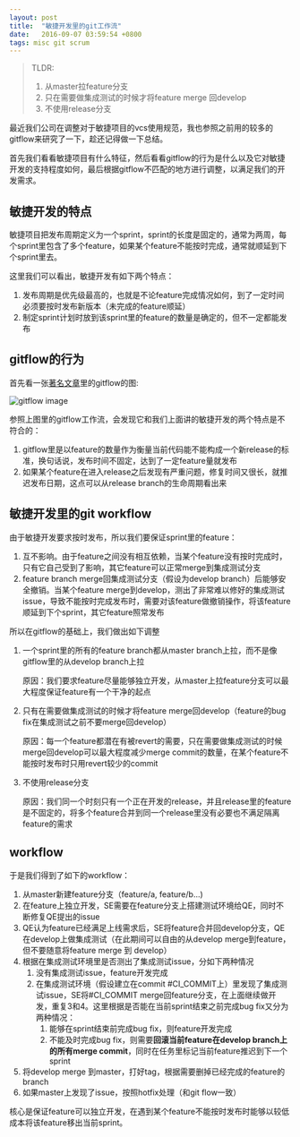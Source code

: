```yaml
---
layout: post
title:  "敏捷开发里的git工作流"
date:   2016-09-07 03:59:54 +0800
tags: misc git scrum
---
```


> TLDR:
> 1. 从master拉feature分支
> 2. 只在需要做集成测试的时候才将feature merge 回develop
> 3. 不使用release分支

最近我们公司在调整对于敏捷项目的vcs使用规范，我也参照之前用的较多的gitflow来研究了一下，趁还记得做一下总结。

首先我们看看敏捷项目有什么特征，然后看看gitflow的行为是什么以及它对敏捷开发的支持程度如何，最后根据gitflow不匹配的地方进行调整，以满足我们的开发需求。

## 敏捷开发的特点

敏捷项目把发布周期定义为一个sprint，sprint的长度是固定的，通常为两周，每个sprint里包含了多个feature，如果某个feature不能按时完成，通常就顺延到下个sprint里去。

这里我们可以看出，敏捷开发有如下两个特点：

1. 发布周期是优先级最高的，也就是不论feature完成情况如何，到了一定时间必须要按时发布新版本（未完成的feature顺延）
2. 制定sprint计划时放到该sprint里的feature的数量是确定的，但不一定都能发布

## gitflow的行为

首先看一张[著名文章](http://nvie.com/posts/a-successful-git-branching-model/)里的gitflow的图:

![gitflow image](http://nvie.com/img/git-model@2x.png)

参照上图里的gitflow工作流，会发现它和我们上面讲的敏捷开发的两个特点是不符合的：

1. gitflow里是以feature的数量作为衡量当前代码能不能构成一个新release的标准，换句话说，发布时间不固定，达到了一定feature量就发布
2. 如果某个feature在进入release之后发现有严重问题，修复时间又很长，就推迟发布日期，这点可以从release branch的生命周期看出来

## 敏捷开发里的git workflow

由于敏捷开发要求按时发布，所以我们要保证sprint里的feature：
1. 互不影响。由于feature之间没有相互依赖，当某个feature没有按时完成时，只有它自己受到了影响，其它feature可以正常merge到集成测试分支
2. feature branch merge回集成测试分支（假设为develop branch）后能够安全撤销。当某个feature merge到develop，测出了非常难以修好的集成测试issue，导致不能按时完成发布时，需要对该feature做撤销操作，将该feature顺延到下个sprint，其它feature照常发布

所以在gitflow的基础上，我们做出如下调整

1. 一个sprint里的所有的feature branch都从master branch上拉，而不是像gitflow里的从develop branch上拉

    原因：我们要求feature尽量能够独立开发，从master上拉feature分支可以最大程度保证feature有一个干净的起点

2. 只有在需要做集成测试的时候才将feature merge回develop（feature的bug fix在集成测试之前不要merge回develop）

    原因：每一个feature都潜在有被revert的需要，只在需要做集成测试的时候merge回develop可以最大程度减少merge commit的数量，在某个feature不能按时发布时只用revert较少的commit

3. 不使用release分支

    原因：我们同一个时刻只有一个正在开发的release，并且release里的feature是不固定的，将多个feature合并到同一个release里没有必要也不满足隔离feature的需求

## workflow

于是我们得到了如下的workflow：

1. 从master新建feature分支（feature/a, feature/b...)
2. 在feature上独立开发，SE需要在feature分支上搭建测试环境给QE，同时不断修复QE提出的issue
3. QE认为feature已经满足上线需求后，SE将feature合并回develop分支，QE在develop上做集成测试（在此期间可以自由的从develop merge到feature，但不要随意将feature merge 到 develop）
4. 根据在集成测试环境里是否测出了集成测试issue，分如下两种情况
    1. 没有集成测试issue，feature开发完成
    2. 在集成测试环境（假设建立在commit #CI_COMMIT上）里发现了集成测试issue，SE将#CI_COMMIT merge回feature分支，在上面继续做开发，重复3和4。这里根据是否能在当前sprint结束之前完成bug fix又分为两种情况：
        1. 能够在sprint结束前完成bug fix，则feature开发完成
        2. 不能及时完成bug fix，则需要**回滚当前feature在develop branch上的所有merge commit**，同时在任务里标记当前feature推迟到下一个sprint
5. 将develop merge 到master，打好tag，根据需要删掉已经完成的feature的branch
6. 如果master上发现了issue，按照hotfix处理（和git flow一致）

核心是保证feature可以独立开发，在遇到某个feature不能按时发布时能够以较低成本将该feature移出当前sprint。

